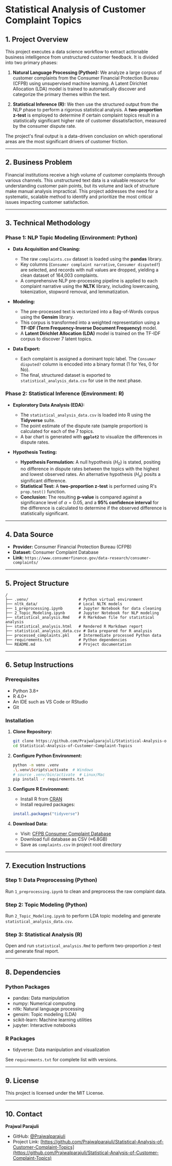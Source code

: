 # Statistical Analysis of Customer Complaint Topics

## 1. Project Overview

This project executes a data science workflow to extract actionable business intelligence from unstructured customer feedback. It is divided into two primary phases:

1. **Natural Language Processing (Python):** We analyze a large corpus of customer complaints from the Consumer Financial Protection Bureau (CFPB) using unsupervised machine learning. A Latent Dirichlet Allocation (LDA) model is trained to automatically discover and categorize the primary themes within the text.

2. **Statistical Inference (R):** We then use the structured output from the NLP phase to perform a rigorous statistical analysis. A **two-proportion z-test** is employed to determine if certain complaint topics result in a statistically significant higher rate of customer dissatisfaction, measured by the consumer dispute rate.

The project's final output is a data-driven conclusion on which operational areas are the most significant drivers of customer friction.

-----

## 2. Business Problem

Financial institutions receive a high volume of customer complaints through various channels. This unstructured text data is a valuable resource for understanding customer pain points, but its volume and lack of structure make manual analysis impractical. This project addresses the need for a systematic, scalable method to identify and prioritize the most critical issues impacting customer satisfaction.

-----

## 3. Technical Methodology

### Phase 1: NLP Topic Modeling (Environment: Python)

* **Data Acquisition and Cleaning:**

    * The raw `complaints.csv` dataset is loaded using the **pandas** library.
    * Key columns (`Consumer complaint narrative`, `Consumer disputed?`) are selected, and records with null values are dropped, yielding a clean dataset of 164,003 complaints.
    * A comprehensive NLP pre-processing pipeline is applied to each complaint narrative using the **NLTK** library, including lowercasing, tokenization, stopword removal, and lemmatization.

* **Modeling:**

    * The pre-processed text is vectorized into a Bag-of-Words corpus using the **Gensim** library.
    * This corpus is transformed into a weighted representation using a **TF-IDF (Term Frequency-Inverse Document Frequency)** model.
    * A **Latent Dirichlet Allocation (LDA)** model is trained on the TF-IDF corpus to discover 7 latent topics.

* **Data Export:**

    * Each complaint is assigned a dominant topic label. The `Consumer disputed?` column is encoded into a binary format (1 for Yes, 0 for No).
    * The final, structured dataset is exported to `statistical_analysis_data.csv` for use in the next phase.

### Phase 2: Statistical Inference (Environment: R)

* **Exploratory Data Analysis (EDA):**

    * The `statistical_analysis_data.csv` is loaded into R using the **Tidyverse** suite.
    * The point estimate of the dispute rate (sample proportion) is calculated for each of the 7 topics.
    * A bar chart is generated with **`ggplot2`** to visualize the differences in dispute rates.

* **Hypothesis Testing:**

    * **Hypothesis Formulation:** A null hypothesis ($H_0$) is stated, positing no difference in dispute rates between the topics with the highest and lowest observed rates. An alternative hypothesis ($H_a$) posits a significant difference.
    * **Statistical Test:** A **two-proportion z-test** is performed using R's `prop.test()` function.
    * **Conclusion:** The resulting **p-value** is compared against a significance level of $\alpha = 0.05$, and a **95% confidence interval** for the difference is calculated to determine if the observed difference is statistically significant.

-----

## 4. Data Source

* **Provider:** Consumer Financial Protection Bureau (CFPB)
* **Dataset:** Consumer Complaint Database
* **Link:** `https://www.consumerfinance.gov/data-research/consumer-complaints/`

-----

## 5. Project Structure

```
/
├── .venv/                      # Python virtual environment
├── nltk_data/                  # Local NLTK models
├── 1_preprocessing.ipynb       # Jupyter Notebook for data cleaning
├── 2_Topic_Modeling.ipynb      # Jupyter Notebook for NLP modeling
├── statistical_analysis.Rmd    # R Markdown file for statistical analysis
├── statistical_analysis.html   # Rendered R Markdown report
├── statistical_analysis_data.csv # Data prepared for R analysis
├── processed_complaints.pkl    # Intermediate processed Python data
├── requirements.txt            # Python dependencies
└── README.md                   # Project documentation
```

-----

## 6. Setup Instructions

### Prerequisites
- Python 3.8+
- R 4.0+
- An IDE such as VS Code or RStudio
- Git

### Installation

1. **Clone Repository:**
   ```bash
   git clone https://github.com/Prajwalparajuli/Statistical-Analysis-of-Customer-Complaint-Topics.git
   cd Statistical-Analysis-of-Customer-Complaint-Topics
   ```

2. **Configure Python Environment:**
   ```bash
   python -m venv .venv
   .\.venv\Scripts\activate  # Windows
   # source .venv/bin/activate  # Linux/Mac
   pip install -r requirements.txt
   ```

3. **Configure R Environment:**
   - Install R from [CRAN](https://cran.r-project.org/)
   - Install required packages:
   ```r
   install.packages("tidyverse")
   ```

4. **Download Data:**
   - Visit: [CFPB Consumer Complaint Database](https://www.consumerfinance.gov/data-research/consumer-complaints/)
   - Download full database as CSV (≈6.8GB)
   - Save as `complaints.csv` in project root directory

-----

## 7. Execution Instructions

### Step 1: Data Preprocessing (Python)
Run `1_preprocessing.ipynb` to clean and preprocess the raw complaint data.

### Step 2: Topic Modeling (Python)
Run `2_Topic_Modeling.ipynb` to perform LDA topic modeling and generate `statistical_analysis_data.csv`.

### Step 3: Statistical Analysis (R)
Open and run `statistical_analysis.Rmd` to perform two-proportion z-test and generate final report.

-----

## 8. Dependencies

### Python Packages
- pandas: Data manipulation
- numpy: Numerical computing  
- nltk: Natural language processing
- gensim: Topic modeling (LDA)
- scikit-learn: Machine learning utilities
- jupyter: Interactive notebooks

### R Packages
- tidyverse: Data manipulation and visualization

See `requirements.txt` for complete list with versions.

-----

## 9. License

This project is licensed under the MIT License.

-----

## 10. Contact

**Prajwal Parajuli**
- GitHub: [@Prajwalparajuli](https://github.com/Prajwalparajuli)
- Project Link: [https://github.com/Prajwalparajuli/Statistical-Analysis-of-Customer-Complaint-Topics](https://github.com/Prajwalparajuli/Statistical-Analysis-of-Customer-Complaint-Topics)